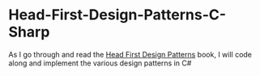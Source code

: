 # Head-First-Design-Patterns-C-Sharp

As I go through and read the [Head First Design Patterns](https://wickedlysmart.com/head-first-design-patterns/) book, I will code along and implement the various design patterns in C#
